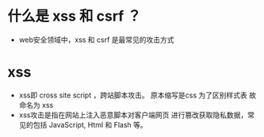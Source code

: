 
# 什么是 xss 和 csrf ？
  - web安全领域中，xss 和 csrf 是最常见的攻击方式
  
# xss  
  - xss即 cross site script ，跨站脚本攻击。
    原本缩写是css 为了区别样式表 故命名为 xss
  - xss攻击是指在网站上注入恶意脚本对客户端网页
    进行篡改获取隐私数据，常见的包括 JavaScript,
    Html 和 Flash 等。

